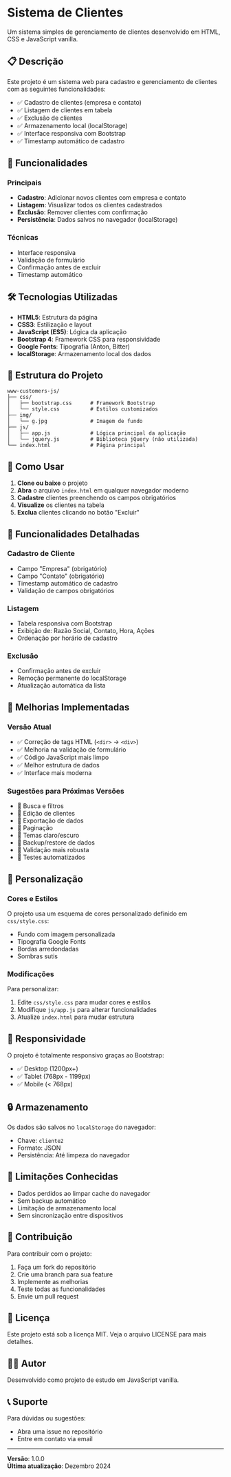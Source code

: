 # Sistema de Clientes

Um sistema simples de gerenciamento de clientes desenvolvido em HTML, CSS e JavaScript vanilla.

## 📋 Descrição

Este projeto é um sistema web para cadastro e gerenciamento de clientes com as seguintes funcionalidades:

- ✅ Cadastro de clientes (empresa e contato)
- ✅ Listagem de clientes em tabela
- ✅ Exclusão de clientes
- ✅ Armazenamento local (localStorage)
- ✅ Interface responsiva com Bootstrap
- ✅ Timestamp automático de cadastro

## 🚀 Funcionalidades

### Principais
- **Cadastro**: Adicionar novos clientes com empresa e contato
- **Listagem**: Visualizar todos os clientes cadastrados
- **Exclusão**: Remover clientes com confirmação
- **Persistência**: Dados salvos no navegador (localStorage)

### Técnicas
- Interface responsiva
- Validação de formulário
- Confirmação antes de excluir
- Timestamp automático

## 🛠️ Tecnologias Utilizadas

- **HTML5**: Estrutura da página
- **CSS3**: Estilização e layout
- **JavaScript (ES5)**: Lógica da aplicação
- **Bootstrap 4**: Framework CSS para responsividade
- **Google Fonts**: Tipografia (Anton, Bitter)
- **localStorage**: Armazenamento local dos dados

## 📁 Estrutura do Projeto

```
www-customers-js/
├── css/
│   ├── bootstrap.css      # Framework Bootstrap
│   └── style.css          # Estilos customizados
├── img/
│   └── g.jpg              # Imagem de fundo
├── js/
│   ├── app.js             # Lógica principal da aplicação
│   └── jquery.js          # Biblioteca jQuery (não utilizada)
└── index.html             # Página principal
```

## 🎯 Como Usar

1. **Clone ou baixe** o projeto
2. **Abra** o arquivo `index.html` em qualquer navegador moderno
3. **Cadastre** clientes preenchendo os campos obrigatórios
4. **Visualize** os clientes na tabela
5. **Exclua** clientes clicando no botão "Excluir"

## 📝 Funcionalidades Detalhadas

### Cadastro de Cliente
- Campo "Empresa" (obrigatório)
- Campo "Contato" (obrigatório)
- Timestamp automático de cadastro
- Validação de campos obrigatórios

### Listagem
- Tabela responsiva com Bootstrap
- Exibição de: Razão Social, Contato, Hora, Ações
- Ordenação por horário de cadastro

### Exclusão
- Confirmação antes de excluir
- Remoção permanente do localStorage
- Atualização automática da lista

## 🔧 Melhorias Implementadas

### Versão Atual
- ✅ Correção de tags HTML (`<dir>` → `<div>`)
- ✅ Melhoria na validação de formulário
- ✅ Código JavaScript mais limpo
- ✅ Melhor estrutura de dados
- ✅ Interface mais moderna

### Sugestões para Próximas Versões
- 🔄 Busca e filtros
- 🔄 Edição de clientes
- 🔄 Exportação de dados
- 🔄 Paginação
- 🔄 Temas claro/escuro
- 🔄 Backup/restore de dados
- 🔄 Validação mais robusta
- 🔄 Testes automatizados

## 🎨 Personalização

### Cores e Estilos
O projeto usa um esquema de cores personalizado definido em `css/style.css`:
- Fundo com imagem personalizada
- Tipografia Google Fonts
- Bordas arredondadas
- Sombras sutis

### Modificações
Para personalizar:
1. Edite `css/style.css` para mudar cores e estilos
2. Modifique `js/app.js` para alterar funcionalidades
3. Atualize `index.html` para mudar estrutura

## 📱 Responsividade

O projeto é totalmente responsivo graças ao Bootstrap:
- ✅ Desktop (1200px+)
- ✅ Tablet (768px - 1199px)
- ✅ Mobile (< 768px)

## 🔒 Armazenamento

Os dados são salvos no `localStorage` do navegador:
- Chave: `cliente2`
- Formato: JSON
- Persistência: Até limpeza do navegador

## 🐛 Limitações Conhecidas

- Dados perdidos ao limpar cache do navegador
- Sem backup automático
- Limitação de armazenamento local
- Sem sincronização entre dispositivos

## 🤝 Contribuição

Para contribuir com o projeto:

1. Faça um fork do repositório
2. Crie uma branch para sua feature
3. Implemente as melhorias
4. Teste todas as funcionalidades
5. Envie um pull request

## 📄 Licença

Este projeto está sob a licença MIT. Veja o arquivo LICENSE para mais detalhes.

## 👨‍💻 Autor

Desenvolvido como projeto de estudo em JavaScript vanilla.

## 📞 Suporte

Para dúvidas ou sugestões:
- Abra uma issue no repositório
- Entre em contato via email

---

**Versão**: 1.0.0  
**Última atualização**: Dezembro 2024 